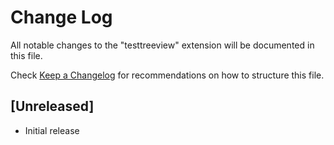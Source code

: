 # Change Log

All notable changes to the "testtreeview" extension will be documented in this file.

Check [Keep a Changelog](http://keepachangelog.com/) for recommendations on how to structure this file.

## [Unreleased]

- Initial release